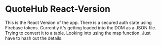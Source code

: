 # QuoteHub React-Version
This is the React Version of the app. There is a secured auth state using Firebase tokens. 
Currently it's getting loaded into the DOM as a JSON file. Trying to convert it to a table. 
Looking into using the map function. Just have to hash out the details. 





